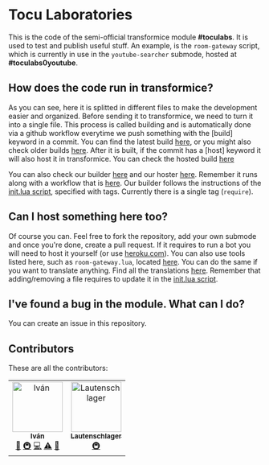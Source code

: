 # Tocu Laboratories

 This is the code of the semi-official transformice module **#toculabs**. It is used to test and publish useful stuff. An example, is the `room-gateway` script, which is currently in use in the `youtube-searcher` submode, hosted at **#toculabs0youtube**.

## How does the code run in transformice?
 As you can see, here it is splitted in different files to make the development easier and organized. Before sending it to transformice, we need to turn it into a single file. This process is called building and is automatically done via a github workflow everytime we push something with the [build] keyword in a commit. You can find the latest build [here](builds/latest.lua), or you might also check older builds [here](builds). After it is built, if the commit has a [host] keyword it will also host it in transformice. You can check the hosted build [here](builds/hosted.lua)

 You can also check our builder [here](builder.py) and our hoster [here](hoster.py). Remember it runs along with a workflow that is [here](.github/workflows/build_host.yml). Our builder follows the instructions of the [init.lua script](init.lua), specified with tags. Currently there is a single tag (`require`).

## Can I host something here too?
 Of course you can. Feel free to fork the repository, add your own submode and once you're done, create a pull request. If it requires to run a bot you will need to host it yourself (or use [heroku.com](https://heroku.com/)). You can also use tools listed here, such as `room-gateway.lua`, located [here](youtube-searcher/room-gateway.lua).
 You can do the same if you want to translate anything. Find all the translations [here](translations).
 Remember that adding/removing a file requires to update it in the [init.lua script](init.lua).

## I've found a bug in the module. What can I do?
 You can create an issue in this repository.

## Contributors
 These are all the contributors:

 <table>
  <tr>
    <td align="center"><a href="https://github.com/Tocutoeltuco"><img src="https://avatars2.githubusercontent.com/u/24902450?v=4" width="100px;" alt="Iván"/><br /><sub><b>Iván</b></sub></a><br /><a href="#projectManagement-Tocutoeltuco" title="Project Management">📆</a> <a href="#infra-Tocutoeltuco" title="Infrastructure (Hosting, Build-Tools, etc)">🚇</a> <a href="https://github.com/a801-luadev/toculabs/commits?author=Tocutoeltuco" title="Code">💻</a> <a href="https://github.com/a801-luadev/toculabs/commits?author=Tocutoeltuco" title="Tests">⚠️</a> <a href="#ideas-Tocutoeltuco" title="Ideas, Planning, & Feedback">🤔</a></td>
    <td align="center"><a href="http://bit.ly/laut-id"><img src="https://avatars2.githubusercontent.com/u/26045253?v=4" width="100px;" alt="Lautenschlager"/><br /><sub><b>Lautenschlager</b></sub></a><br /><a href="#infra-Lautenschlager-id" title="Infrastructure (Hosting, Build-Tools, etc)">🚇</a></td>
  </tr>
 </table>